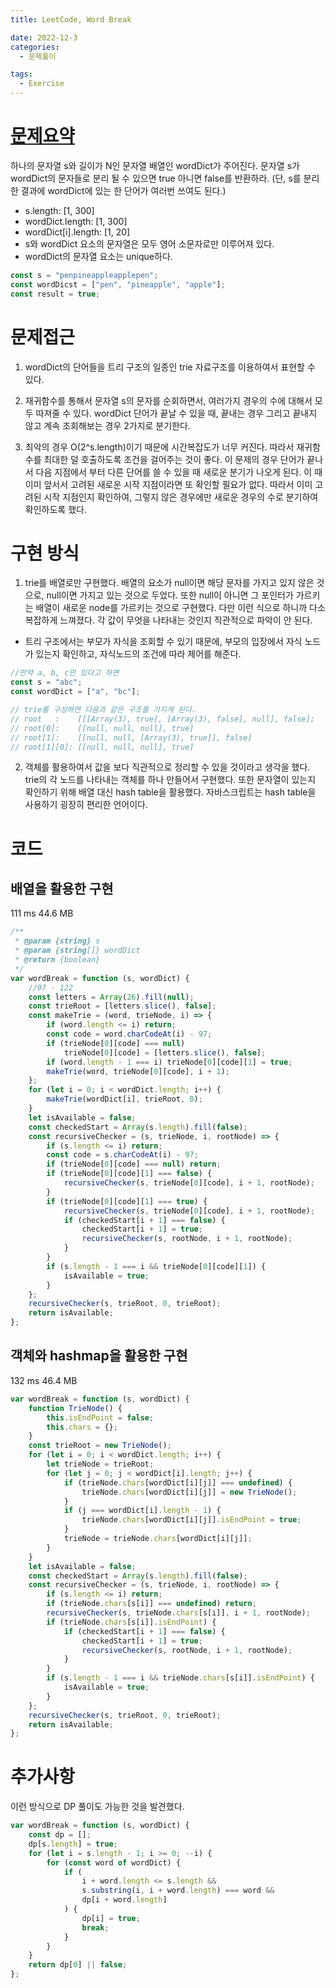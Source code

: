 ```yaml
---
title: LeetCode, Word Break

date: 2022-12-3
categories:
  - 문제풀이

tags:
  - Exercise
---
```


# [문제요약](https://leetcode.com/problems/word-break/)

하나의 문자열 s와 길이가 N인 문자열 배열인 wordDict가 주어진다. 문자열 s가 wordDict의 문자들로 분리 될 수 있으면 true 아니면 false를 반환하라.
(단, s를 분리한 결과에 wordDict에 있는 한 단어가 여러번 쓰여도 된다.)

- s.length: [1, 300]
- wordDict.length: [1, 300]
- wordDict\[i\].length: [1, 20]
- s와 wordDict 요소의 문자열은 모두 영어 소문자로만 이루어져 있다.
- wordDict의 문자열 요소는 unique하다.

```javascript
const s = "penpineappleapplepen";
const wordDicst = ["pen", "pineapple", "apple"];
const result = true;
```

# 문제접근

1. wordDict의 단어들을 트리 구조의 일종인 trie 자료구조를 이용하여서 표현할 수 있다.

2. 재귀함수를 통해서 문자열 s의 문자를 순회하면서, 여러가지 경우의 수에 대해서 모두 따져줄 수 있다. wordDict 단어가 끝날 수 있을 때, 끝내는 경우 그리고 끝내지 않고 계속 조회해보는 경우 2가지로 분기한다.

3. 최악의 경우 O(2^s.length)이기 때문에 시간복잡도가 너무 커진다. 따라서 재귀함수를 최대한 덜 호출하도록 조건을 걸어주는 것이 좋다. 이 문제의 경우 단어가 끝나서 다음 지점에서 부터 다른 단어를 쓸 수 있을 때 새로운 분기가 나오게 된다. 이 때 이미 앞서서 고려된 새로운 시작 지점이라면 또 확인할 필요가 없다. 따라서 이미 고려된 시작 지점인지 확인하여, 그렇지 않은 경우에만 새로운 경우의 수로 분기하여 확인하도록 했다.

# 구현 방식

1. trie를 배열로만 구현했다. 배열의 요소가 null이면 해당 문자를 가지고 있지 않은 것으로, null이면 가지고 있는 것으로 두었다. 또한 null이 아니면 그 포인터가 가르키는 배열이 새로운 node를 가르키는 것으로 구현했다. 다만 이런 식으로 하니까 다소 복잡하게 느껴졌다. 각 값이 무엇을 나타내는 것인지 직관적으로 파악이 안 된다.

- 트리 구조에서는 부모가 자식을 조회할 수 있기 때문에, 부모의 입장에서 자식 노드가 있는지 확인하고, 자식노드의 조건에 따라 제어를 해준다.

```javascript
//만약 a, b, c만 있다고 하면
const s = "abc";
const wordDict = ["a", "bc"];

// trie를 구성하면 다음과 같은 구조를 가지게 된다.
// root   :    [[[Array(3), true], [Array(3), false], null], false];
// root[0]:    [[null, null, null], true]
// root[1]:    [[null, null, [Array(3), true]], false]
// root[1][0]: [[null, null, null], true]
```

2. 객체를 활용하여서 값을 보다 직관적으로 정리할 수 있을 것이라고 생각을 했다. trie의 각 노드를 나타내는 객체를 하나 만들어서 구현했다. 또한 문자열이 있는지 확인하기 위해 배열 대신 hash table을 활용했다. 자바스크립트는 hash table을 사용하기 굉장히 편리한 언어이다.

# 코드

## 배열을 활용한 구현

111 ms 44.6 MB

```javascript
/**
 * @param {string} s
 * @param {string[]} wordDict
 * @return {boolean}
 */
var wordBreak = function (s, wordDict) {
	//97 - 122
	const letters = Array(26).fill(null);
	const trieRoot = [letters.slice(), false];
	const makeTrie = (word, trieNode, i) => {
		if (word.length <= i) return;
		const code = word.charCodeAt(i) - 97;
		if (trieNode[0][code] === null)
			trieNode[0][code] = [letters.slice(), false];
		if (word.length - 1 === i) trieNode[0][code][1] = true;
		makeTrie(word, trieNode[0][code], i + 1);
	};
	for (let i = 0; i < wordDict.length; i++) {
		makeTrie(wordDict[i], trieRoot, 0);
	}
	let isAvailable = false;
	const checkedStart = Array(s.length).fill(false);
	const recursiveChecker = (s, trieNode, i, rootNode) => {
		if (s.length <= i) return;
		const code = s.charCodeAt(i) - 97;
		if (trieNode[0][code] === null) return;
		if (trieNode[0][code][1] === false) {
			recursiveChecker(s, trieNode[0][code], i + 1, rootNode);
		}
		if (trieNode[0][code][1] === true) {
			recursiveChecker(s, trieNode[0][code], i + 1, rootNode);
			if (checkedStart[i + 1] === false) {
				checkedStart[i + 1] = true;
				recursiveChecker(s, rootNode, i + 1, rootNode);
			}
		}
		if (s.length - 1 === i && trieNode[0][code][1]) {
			isAvailable = true;
		}
	};
	recursiveChecker(s, trieRoot, 0, trieRoot);
	return isAvailable;
};
```

## 객체와 hashmap을 활용한 구현

132 ms 46.4 MB

```javascript
var wordBreak = function (s, wordDict) {
	function TrieNode() {
		this.isEndPoint = false;
		this.chars = {};
	}
	const trieRoot = new TrieNode();
	for (let i = 0; i < wordDict.length; i++) {
		let trieNode = trieRoot;
		for (let j = 0; j < wordDict[i].length; j++) {
			if (trieNode.chars[wordDict[i][j]] === undefined) {
				trieNode.chars[wordDict[i][j]] = new TrieNode();
			}
			if (j === wordDict[i].length - 1) {
				trieNode.chars[wordDict[i][j]].isEndPoint = true;
			}
			trieNode = trieNode.chars[wordDict[i][j]];
		}
	}
	let isAvailable = false;
	const checkedStart = Array(s.length).fill(false);
	const recursiveChecker = (s, trieNode, i, rootNode) => {
		if (s.length <= i) return;
		if (trieNode.chars[s[i]] === undefined) return;
		recursiveChecker(s, trieNode.chars[s[i]], i + 1, rootNode);
		if (trieNode.chars[s[i]].isEndPoint) {
			if (checkedStart[i + 1] === false) {
				checkedStart[i + 1] = true;
				recursiveChecker(s, rootNode, i + 1, rootNode);
			}
		}
		if (s.length - 1 === i && trieNode.chars[s[i]].isEndPoint) {
			isAvailable = true;
		}
	};
	recursiveChecker(s, trieRoot, 0, trieRoot);
	return isAvailable;
};
```

# 추가사항

이런 방식으로 DP 풀이도 가능한 것을 발견했다.

```javascript
var wordBreak = function (s, wordDict) {
	const dp = [];
	dp[s.length] = true;
	for (let i = s.length - 1; i >= 0; --i) {
		for (const word of wordDict) {
			if (
				i + word.length <= s.length &&
				s.substring(i, i + word.length) === word &&
				dp[i + word.length]
			) {
				dp[i] = true;
				break;
			}
		}
	}
	return dp[0] || false;
};
```
